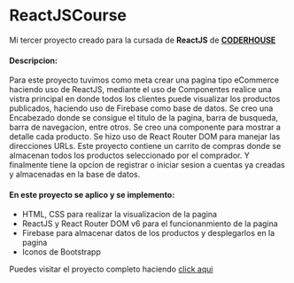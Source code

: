# ReactJSCourse

Mi tercer proyecto creado para la cursada de **ReactJS** de **[CODERHOUSE](https://www.coderhouse.com/)**

#### Descripcion:
Para este proyecto tuvimos como meta crear una pagina tipo eCommerce haciendo uso de ReactJS, mediante el uso de Componentes realice una vistra principal en donde todos los clientes puede visualizar los productos publicados, haciendo uso de Firebase como base de datos.
Se creo una Encabezado donde se consigue el titulo de la pagina, barra de busqueda, barra de navegacion, entre otros.
Se creo una componente para mostrar a detalle cada producto.
Se hizo uso de React Router DOM para manejar las direcciones URLs.
Este proyecto contiene un carrito de compras donde se almacenan todos los productos seleccionado por el comprador.
Y finalmente tiene la opcion de registrar o iniciar sesion a cuentas ya creadas y almacenadas en la base de datos.

#### En este proyecto se aplico y se implemento:
- HTML, CSS para realizar la visualizacion de la pagina
- ReactJS y React Router DOM v6 para el funcionanmiento de la pagina
- Firebase para almacenar datos de los productos y desplegarlos en la pagina
- Iconos de Bootstrapp

Puedes visitar el proyecto completo haciendo [click aqui](https://lambent-sherbet-1333d6.netlify.app/)
